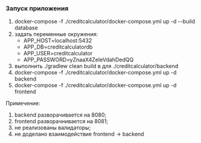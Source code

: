 ### Запуск приложения
1. docker-compose -f ./creditcalculator/docker-compose.yml up -d --build database
2. задать переменные окружения:
    - APP_HOST=localhost:5432
    - APP_DB=creditcalculatordb
    - APP_USER=creditcalculator
    - APP_PASSWORD=yZnaaX4ZeIeVdahDedQQ
3. выполнить ./gradlew clean build в для ./creditcalculator/backend
4. docker-compose -f ./creditcalculator/docker-compose.yml up -d backend
5. docker-compose -f ./creditcalculator/docker-compose.yml up -d frontend

Примечение:
1. backend разворачивается на 8080;
2. frontend разворачнивается на 8081;
3. не реализованы валидаторы;
4. не доделано взаимодействие frontend -> backend

